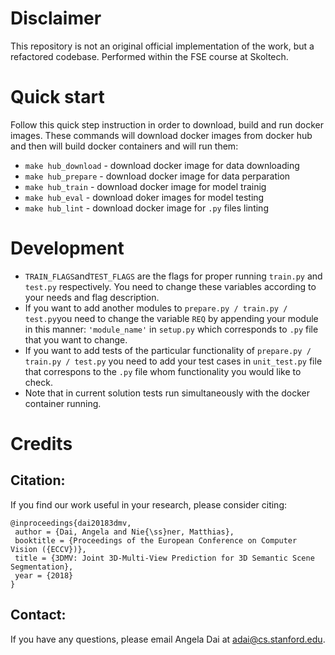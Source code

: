 # Disclaimer
This repository is not an original official implementation of the work, but a refactored codebase. Performed within the FSE course at Skoltech.
# Quick start  
Follow this quick step instruction in order to download, build and run docker images. These commands will download docker images from docker hub and then will build docker containers and will run them:  

* ```make hub_download``` - download docker image for data downloading
* ```make hub_prepare``` - download docker image for data perparation
* ```make hub_train``` - download docker image for model trainig
* ```make hub_eval``` - download doker images for model testing 
* ```make hub_lint``` - download docker image for ```.py``` files linting  

# Development 
* ```TRAIN_FLAGS```and```TEST_FLAGS``` are the flags for proper running ```train.py``` and ```test.py``` respectively. You need to change these variables according to your needs and flag description.
* If you want to add another modules to ```prepare.py / train.py / test.py```you need to change the variable ```REQ``` by appending your module in this manner: ```'module_name'``` in ```setup.py``` which corresponds to ```.py``` file that you want to change.
* If you want to add tests of the particular functionality of ```prepare.py / train.py / test.py``` you need to add your test cases in ```unit_test.py``` file that correspons to the ```.py``` file whom functionality you would like to check.
* Note that in current solution tests run simultaneously with the docker container running.  
# Credits
## Citation:  
If you find our work useful in your research, please consider citing:
```
@inproceedings{dai20183dmv,
 author = {Dai, Angela and Nie{\ss}ner, Matthias},
 booktitle = {Proceedings of the European Conference on Computer Vision ({ECCV})},
 title = {3DMV: Joint 3D-Multi-View Prediction for 3D Semantic Scene Segmentation},
 year = {2018}
}
```

## Contact:
If you have any questions, please email Angela Dai at adai@cs.stanford.edu.


